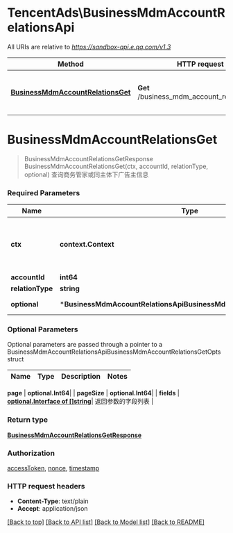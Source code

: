 # TencentAds\BusinessMdmAccountRelationsApi

All URIs are relative to *https://sandbox-api.e.qq.com/v1.3*

Method | HTTP request | Description
------------- | ------------- | -------------
[**BusinessMdmAccountRelationsGet**](BusinessMdmAccountRelationsApi.md#BusinessMdmAccountRelationsGet) | **Get** /business_mdm_account_relations/get | 查询商务管家或同主体下广告主信息


# **BusinessMdmAccountRelationsGet**
> BusinessMdmAccountRelationsGetResponse BusinessMdmAccountRelationsGet(ctx, accountId, relationType, optional)
查询商务管家或同主体下广告主信息

### Required Parameters

Name | Type | Description  | Notes
------------- | ------------- | ------------- | -------------
 **ctx** | **context.Context** | context for authentication, logging, cancellation, deadlines, tracing, etc.
  **accountId** | **int64**|  | 
  **relationType** | **string**|  | 
 **optional** | ***BusinessMdmAccountRelationsApiBusinessMdmAccountRelationsGetOpts** | optional parameters | nil if no parameters

### Optional Parameters
Optional parameters are passed through a pointer to a BusinessMdmAccountRelationsApiBusinessMdmAccountRelationsGetOpts struct

Name | Type | Description  | Notes
------------- | ------------- | ------------- | -------------


 **page** | **optional.Int64**|  | 
 **pageSize** | **optional.Int64**|  | 
 **fields** | [**optional.Interface of []string**](string.md)| 返回参数的字段列表 | 

### Return type

[**BusinessMdmAccountRelationsGetResponse**](BusinessMdmAccountRelationsGetResponse.md)

### Authorization

[accessToken](../README.md#accessToken), [nonce](../README.md#nonce), [timestamp](../README.md#timestamp)

### HTTP request headers

 - **Content-Type**: text/plain
 - **Accept**: application/json

[[Back to top]](#) [[Back to API list]](../README.md#documentation-for-api-endpoints) [[Back to Model list]](../README.md#documentation-for-models) [[Back to README]](../README.md)

